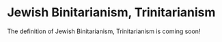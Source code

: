 # Jewish Binitarianism, Trinitarianism

The definition of Jewish Binitarianism, Trinitarianism is coming soon!
